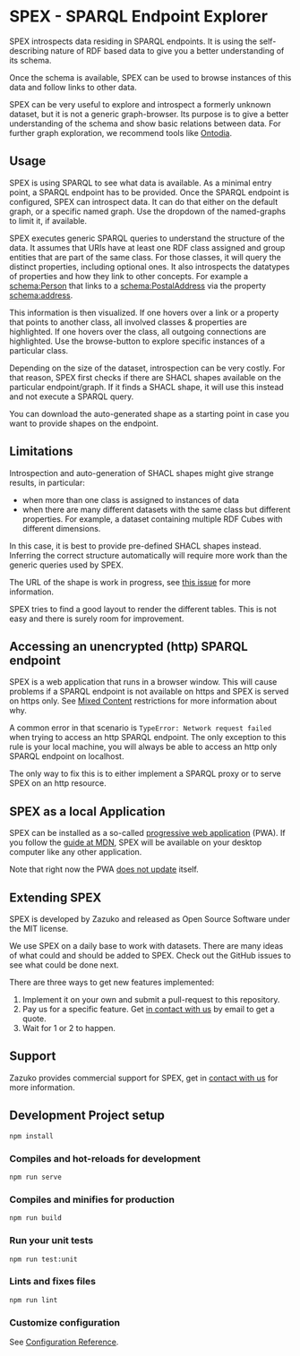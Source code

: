 # SPEX - SPARQL Endpoint Explorer

SPEX introspects data residing in SPARQL endpoints. It is using the
self-describing nature of RDF based data to give you a better
understanding of its schema.

Once the schema is available, SPEX can be used to browse instances of
this data and follow links to other data.

SPEX can be very useful to explore and introspect a formerly unknown
dataset, but it is not a generic graph-browser. Its purpose is to give a
better understanding of the schema and show basic relations between
data. For further graph exploration, we recommend tools like [Ontodia](http://ontodia.org/).

## Usage

SPEX is using SPARQL to see what data is available. As a minimal entry
point, a SPARQL endpoint has to be provided. Once the SPARQL endpoint is
configured, SPEX can introspect data. It can do that either on the
default graph, or a specific named graph. Use the dropdown of the
named-graphs to limit it, if available.

SPEX executes generic SPARQL queries to understand the structure of the
data. It assumes that URIs have at least one RDF class assigned and
group entities that are part of the same class. For those classes, it
will query the distinct properties, including optional ones. It also
introspects the datatypes of properties and how they link to other
concepts. For example a [schema:Person](https://schema.org/Person) that links to a
[schema:PostalAddress](https://schema.org/PostalAddress) via the property [schema:address](https://schema.org/address).

This information is then visualized. If one hovers over a link or a
property that points to another class, all involved classes & properties
are highlighted. If one hovers over the class, all outgoing connections
are highlighted. Use the browse-button to explore specific instances of
a particular class.

Depending on the size of the dataset, introspection can be very costly.
For that reason, SPEX first checks if there are SHACL shapes available
on the particular endpoint/graph. If it finds a SHACL shape, it will use
this instead and not execute a SPARQL query.

You can download the auto-generated shape as a starting point in case
you want to provide shapes on the endpoint.

## Limitations

Introspection and auto-generation of SHACL shapes might give strange
results, in particular:

* when more than one class is assigned to instances of data
* when there are many different datasets with the same class but different properties. For example, a dataset containing multiple RDF Cubes with different dimensions.

In this case, it is best to provide pre-defined SHACL shapes instead.
Inferring the correct structure automatically will require more work
than the generic queries used by SPEX.

The URL of the shape is work in progress, see [this issue](https://github.com/zazuko/endpoint-explorer/issues/25) for more information.

SPEX tries to find a good layout to render the different tables. This is not easy and there is surely room for improvement.

## Accessing an unencrypted (http) SPARQL endpoint

SPEX is a web application that runs in a browser window. This will cause
problems if a SPARQL endpoint is not available on https and SPEX is
served on https only. See 
[Mixed Content](https://developers.google.com/web/fundamentals/security/prevent-mixed-content/fixing-mixed-content)
restrictions for more information about why.

A common error in that scenario is `TypeError: Network request failed`
when trying to access an http SPARQL endpoint. The only exception to
this rule is your local machine, you will always be able to access an
http only SPARQL endpoint on localhost.

The only way to fix this is to either implement a SPARQL proxy or to
serve SPEX on an http resource.

## SPEX as a local Application

SPEX can be installed as a so-called [progressive web application](https://en.wikipedia.org/wiki/Progressive_web_application)
(PWA). If you follow the [guide at MDN](https://developer.mozilla.org/en-US/docs/Web/Progressive_web_apps/Developer_guide/Installing),
SPEX will be available on your desktop computer like any other application.

Note that right now the PWA [does not update](https://stackoverflow.com/questions/49739438/when-and-how-does-a-pwa-update-itself) itself.

## Extending SPEX

SPEX is developed by Zazuko and released as Open Source Software under
the MIT license.

We use SPEX on a daily base to work with datasets. There are many ideas
of what could and should be added to SPEX. Check out the GitHub issues
to see what could be done next.

There are three ways to get new features implemented:

1. Implement it on your own and submit a pull-request to this repository.  
2. Pay us for a specific feature. Get [in contact with us](mailto:info@zazuko.com?subject=SPEX) by email to get a quote.
3. Wait for 1 or 2 to happen.

## Support

Zazuko provides commercial support for SPEX, get in [contact with us](mailto:info@zazuko.com?subject=SPEX) for
more information.

## Development Project setup

```
npm install
```

### Compiles and hot-reloads for development
```
npm run serve
```

### Compiles and minifies for production
```
npm run build
```

### Run your unit tests
```
npm run test:unit
```

### Lints and fixes files
```
npm run lint
```

### Customize configuration
See [Configuration Reference](https://cli.vuejs.org/config/).
